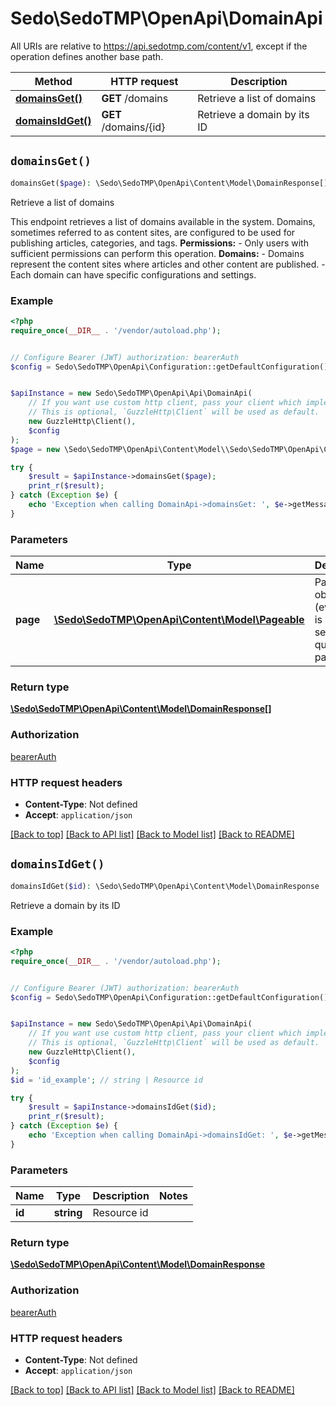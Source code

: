 # Sedo\SedoTMP\OpenApi\DomainApi

All URIs are relative to https://api.sedotmp.com/content/v1, except if the operation defines another base path.

| Method | HTTP request | Description |
| ------------- | ------------- | ------------- |
| [**domainsGet()**](DomainApi.md#domainsGet) | **GET** /domains | Retrieve a list of domains |
| [**domainsIdGet()**](DomainApi.md#domainsIdGet) | **GET** /domains/{id} | Retrieve a domain by its ID |


## `domainsGet()`

```php
domainsGet($page): \Sedo\SedoTMP\OpenApi\Content\Model\DomainResponse[]
```

Retrieve a list of domains

This endpoint retrieves a list of domains available in the system. Domains, sometimes referred to as content sites, are configured to be used for publishing articles, categories, and tags.  **Permissions:** - Only users with sufficient permissions can perform this operation.  **Domains:** - Domains represent the content sites where articles and other content are published. - Each domain can have specific configurations and settings.

### Example

```php
<?php
require_once(__DIR__ . '/vendor/autoload.php');


// Configure Bearer (JWT) authorization: bearerAuth
$config = Sedo\SedoTMP\OpenApi\Configuration::getDefaultConfiguration()->setAccessToken('YOUR_ACCESS_TOKEN');


$apiInstance = new Sedo\SedoTMP\OpenApi\Api\DomainApi(
    // If you want use custom http client, pass your client which implements `GuzzleHttp\ClientInterface`.
    // This is optional, `GuzzleHttp\Client` will be used as default.
    new GuzzleHttp\Client(),
    $config
);
$page = new \Sedo\SedoTMP\OpenApi\Content\Model\\Sedo\SedoTMP\OpenApi\Content\Model\Pageable(); // \Sedo\SedoTMP\OpenApi\Content\Model\Pageable | Pageable object (every key is a separate query parameter)

try {
    $result = $apiInstance->domainsGet($page);
    print_r($result);
} catch (Exception $e) {
    echo 'Exception when calling DomainApi->domainsGet: ', $e->getMessage(), PHP_EOL;
}
```

### Parameters

| Name | Type | Description  | Notes |
| ------------- | ------------- | ------------- | ------------- |
| **page** | [**\Sedo\SedoTMP\OpenApi\Content\Model\Pageable**](../Model/.md)| Pageable object (every key is a separate query parameter) | [optional] |

### Return type

[**\Sedo\SedoTMP\OpenApi\Content\Model\DomainResponse[]**](../Model/DomainResponse.md)

### Authorization

[bearerAuth](../../README.md#bearerAuth)

### HTTP request headers

- **Content-Type**: Not defined
- **Accept**: `application/json`

[[Back to top]](#) [[Back to API list]](../../README.md#endpoints)
[[Back to Model list]](../../README.md#models)
[[Back to README]](../../README.md)

## `domainsIdGet()`

```php
domainsIdGet($id): \Sedo\SedoTMP\OpenApi\Content\Model\DomainResponse
```

Retrieve a domain by its ID

### Example

```php
<?php
require_once(__DIR__ . '/vendor/autoload.php');


// Configure Bearer (JWT) authorization: bearerAuth
$config = Sedo\SedoTMP\OpenApi\Configuration::getDefaultConfiguration()->setAccessToken('YOUR_ACCESS_TOKEN');


$apiInstance = new Sedo\SedoTMP\OpenApi\Api\DomainApi(
    // If you want use custom http client, pass your client which implements `GuzzleHttp\ClientInterface`.
    // This is optional, `GuzzleHttp\Client` will be used as default.
    new GuzzleHttp\Client(),
    $config
);
$id = 'id_example'; // string | Resource id

try {
    $result = $apiInstance->domainsIdGet($id);
    print_r($result);
} catch (Exception $e) {
    echo 'Exception when calling DomainApi->domainsIdGet: ', $e->getMessage(), PHP_EOL;
}
```

### Parameters

| Name | Type | Description  | Notes |
| ------------- | ------------- | ------------- | ------------- |
| **id** | **string**| Resource id | |

### Return type

[**\Sedo\SedoTMP\OpenApi\Content\Model\DomainResponse**](../Model/DomainResponse.md)

### Authorization

[bearerAuth](../../README.md#bearerAuth)

### HTTP request headers

- **Content-Type**: Not defined
- **Accept**: `application/json`

[[Back to top]](#) [[Back to API list]](../../README.md#endpoints)
[[Back to Model list]](../../README.md#models)
[[Back to README]](../../README.md)
